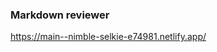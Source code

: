 ### Markdown reviewer

<a href="https://main--nimble-selkie-e74981.netlify.app/" target="_blank" rel="noopener noreferrer">https://main--nimble-selkie-e74981.netlify.app/</a>
